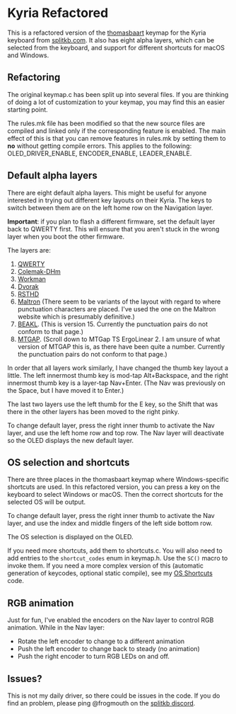 # Kyria Refactored

This is a refactored version of the [thomasbaart](https://github.com/qmk/qmk_firmware/tree/master/keyboards/kyria/keymaps/thomasbaart) keymap for the Kyria keyboard from [splitkb.com](https://splitkb.com). It also has eight alpha layers, which can be selected from the keyboard, and support for different shortcuts for macOS and Windows.

## Refactoring

The original keymap.c has been split up into several files. If you are thinking of doing a lot of customization to your keymap, you may find this an easier starting point.

The rules.mk file has been modified so that the new source files are compiled and linked only if the corresponding feature is enabled. The main effect of this is that you can remove features in rules.mk by setting them to **no** without getting compile errors. This applies to the following: OLED_DRIVER_ENABLE, ENCODER_ENABLE, LEADER_ENABLE.

## Default alpha layers

There are eight default alpha layers. This might be useful for anyone interested in trying out different key layouts on their Kyria. The keys to switch between them are on the left home row on the Navigation layer.

**Important**: if you plan to flash a different firmware, set the default layer back to QWERTY first. This will ensure that you aren't stuck in the wrong layer when you boot the other firmware.

The layers are:

1. [QWERTY](https://en.wikipedia.org/wiki/QWERTY)
2. [Colemak-DHm](https://colemakmods.github.io/mod-dh/)
3. [Workman](https://workmanlayout.org)
4. [Dvorak](https://en.wikipedia.org/wiki/Dvorak_keyboard_layout)
5. [RSTHD](https://xsznix.wordpress.com/2016/05/16/introducing-the-rsthd-layout/)
6. [Maltron](https://www.maltron.com/the-maltron-letter-layout-advantage.html) (There seem to be variants of the layout with regard to where punctuation characters are placed. I've used the one on the Maltron website which is presumably definitive.)
7. [BEAKL](https://ieants.cc/code/keyboard/beakl/). (This is version 15. Currently the punctuation pairs do not conform to that page.)
8. [MTGAP](https://keyboard-design.com/best-keyboard-layouts.html). (Scroll down to MTGap TS ErgoLinear 2. I am unsure of what version of MTGAP this is, as there have been quite a number. Currently the punctuation pairs do not conform to that page.)

In order that all layers work similarly, I have changed the thumb key layout a little. The left innermost thumb key is mod-tap Alt+Backspace, and the right innermost thumb key is a layer-tap Nav+Enter. (The Nav was previously on the Space, but I have moved it to Enter.)

The last two layers use the left thumb for the E key, so the Shift that was there in the other layers has been moved to the right pinky.

To change default layer, press the right inner thumb to activate the Nav layer, and use the left home row and top row. The Nav layer will deactivate so the OLED displays the new default layer.

## OS selection and shortcuts

There are three places in the thomasbaart keymap where Windows-specific shortcuts are used. In this refactored version, you can press a key on the keyboard to select Windows or macOS. Then the correct shortcuts for the selected OS will be output.

To change default layer, press the right inner thumb to activate the Nav layer, and use the index and middle fingers of the left side bottom row.

The OS selection is displayed on the OLED.

If you need more shortcuts, add them to shortcuts.c. You will also need to add entries to the `shortcut_codes` enum in keymap.h.  Use the `SC()` macro to invoke them. If you need a more complex version of this (automatic generation of keycodes, optional static compile), see my [OS Shortcuts](../../../../keyboard-notes/tree/master/qmk-os-shortcuts) code.

## RGB animation

Just for fun, I've enabled the encoders on the Nav layer to control RGB animation. While in the Nav layer:

* Rotate the left encoder to change to a different animation
* Push the left encoder to change back to steady (no animation)
* Push the right encoder to turn RGB LEDs on and off.

## Issues?

This is not my daily driver, so there could be issues in the code. If you do find an problem, please ping @frogmouth on the [splitkb discord](https://splitkb.com/discord).

